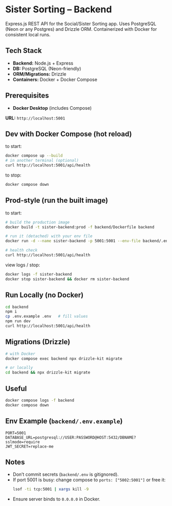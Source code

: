 # Sister Sorting – Backend

Express.js REST API for the Social/Sister Sorting app. Uses PostgreSQL (Neon or any Postgres) and Drizzle ORM. Containerized with Docker for consistent local runs.

## Tech Stack

- **Backend:** Node.js + Express
- **DB:** PostgreSQL (Neon-friendly)
- **ORM/Migrations:** Drizzle
- **Containers:** Docker + Docker Compose

## Prerequisites

- **Docker Desktop** (includes Compose)

**URL:** `http://localhost:5001`

## Dev with Docker Compose (hot reload)

to start:
```bash
docker compose up --build
# in another terminal (optional)
curl http://localhost:5001/api/health
```
to stop:
```bash
docker compose down
```
## Prod-style (run the built image)

to start:
```bash
# build the production image
docker build -t sister-backend:prod -f backend/Dockerfile backend

# run it (detached) with your env file
docker run -d --name sister-backend -p 5001:5001 --env-file backend/.env sister-backend:prod

# health check
curl http://localhost:5001/api/health

```
view logs / stop:
```bash
docker logs -f sister-backend
docker stop sister-backend && docker rm sister-backend
```

## Run Locally (no Docker)

```bash
cd backend
npm i
cp .env.example .env   # fill values
npm run dev
curl http://localhost:5001/api/health
```

## Migrations (Drizzle)

```bash
# with Docker
docker compose exec backend npx drizzle-kit migrate

# or locally
cd backend && npx drizzle-kit migrate
```

## Useful

```bash
docker compose logs -f backend
docker compose down
```

## Env Example (`backend/.env.example`)

```env
PORT=5001
DATABASE_URL=postgresql://USER:PASSWORD@HOST:5432/DBNAME?sslmode=require
JWT_SECRET=replace-me
```

## Notes

- Don’t commit secrets (`backend/.env` is gitignored).
- If port 5001 is busy: change compose to `ports: ["5002:5001"]` or free it:
  ```bash
  lsof -ti tcp:5001 | xargs kill -9
  ```
- Ensure server binds to `0.0.0.0` in Docker.
